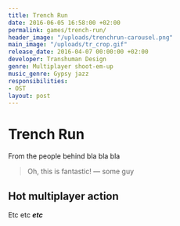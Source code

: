 ```yaml
---
title: Trench Run
date: 2016-06-05 16:58:00 +02:00
permalink: games/trench-run/
header_image: "/uploads/trenchrun-carousel.png"
main_image: "/uploads/tr_crop.gif"
release_date: 2016-04-07 00:00:00 +02:00
developer: Transhuman Design
genre: Multiplayer shoot-em-up
music_genre: Gypsy jazz
responsibilities:
- OST
layout: post
---
```


# Trench Run
From the people behind bla bla bla
>Oh, this is fantastic! — some guy

## Hot multiplayer action
Etc etc ***etc***
